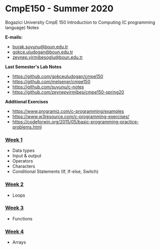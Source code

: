 # CmpE150 - Summer 2020

Bogazici University CmpE 150 Introduction to Computing (C programming language) Notes

**E-mails:** 

* [burak.suyunu@boun.edu.tr](mailto:burak.suyunu@boun.edu.tr)
* [gokce.uludogan@boun.edu.tr](mailto:gokce.uludogan@boun.edu.tr)
* [zeynep.yirmibesoglu@boun.edu.tr](mailto:zeynep.yirmibesoglu@boun.edu.tr)

**Last Semester's Lab Notes**

* https://github.com/gokceuludogan/cmpe150
* https://github.com/melsener/cmpe150
* https://github.com/suyunu/c-notes
* https://github.com/zeynepyirmibes/cmpe150-spring20

**Additional Exercises**
* https://www.programiz.com/c-programming/examples
* https://www.w3resource.com/c-programming-exercises/
* https://codeforwin.org/2015/05/basic-programming-practice-problems.html

### [Week 1](week01/)

- Data types 
- Input & output
- Operators
- Characters
- Conditional Statements (If, If-else, Switch)


### [Week 2](week02/)

- Loops

### [Week 3](week03/)

- Functions

### [Week 4](week04/)

- Arrays

